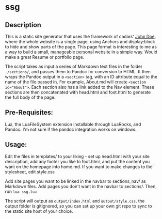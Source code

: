# ssg

## Description

This is a static site generator that uses the framework of cadars' [John Doe](https://github.com/cadars/john-doe), where the whole website is a single page, using Anchors and display:block to hide and show parts of the page. This page format is interesting to me as a way to build a small, manageable personal website in a simple way. Would make a great Resume or portfolio page.

The script takes as input a series of Markdown text files in the folder `./sections/`, and passes them to Pandoc for conversion to HTML. It then wraps the Pandoc output in a `<section>` tag, with an ID attribute equal to the name of the file passed in. For example, About.md will create `<section id="About">`. Each section also has a link added to the Nav element. These sections are then concatenated with head.html and foot.html to generate the full body of the page.

## Pre-Requisites:

Lua, the LuaFileSystem extension installable through LuaRocks, and Pandoc. I'm not sure if the pandoc integration works on windows.

## Usage:

Edit the files in templates/ to your liking - set up head.html with your site description, add any footer you like to foot.html, and put the content you want on the homepage into home.md. If you want to make changes to the stylesheet, edit style.css

Add site pages you want to be linked in the navbar to sections_nav/ as Markdown files. Add pages you don't want in the navbar to sections/. Then, run `lua ssg.lua`

The script will output as `output/index.html` and `output/style.css`. the output folder is gitignored, so you can set up your own git repo to sync to the static site host of your choice. 
